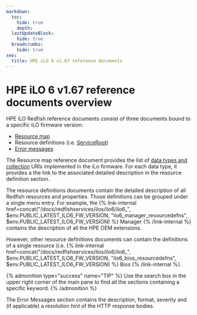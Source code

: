 ```yaml
---
markdown:
  toc:
    hide: true
    depth: 
  lastUpdateBlock:
    hide: true
  breadcrumbs:
    hide: true
seo:
  title: HPE iLO 6 v1.67 reference documents
---
```


# HPE iLO 6 v1.67 reference documents overview

HPE iLO Redfish reference documents consist of three documents bound to a specific iLO firmware version:

- [Resource map](/docs/redfishservices/ilos/ilo6/ilo6_167/ilo6_resmap167/)
- Resource definitions (i.e. [ServiceRoot](/docs/redfishservices/ilos/ilo6/ilo6_167/ilo6_serviceroot_resourcedefns167/))
- [Error messages](/docs/redfishservices/ilos/ilo6/ilo6_167/ilo6_msgregs167/)

The Resource map reference document provides the list of [data types and collection](/docs/concepts/datatypesandcollections/) URIs implemented in the iLo firmware. For each data type, it provides a the link to the associated detailed description in the resource definition section.

The resource definitions documents contain the detailed description of all Redfish resources and properties. Those definitions can be grouped under a single menu entry. For example, the
{% link-internal href=concat("/docs/redfishservices/ilos/ilo6/ilo6_", $env.PUBLIC_LATEST_ILO6_FW_VERSION, "ilo6_manager_resourcedefns", $env.PUBLIC_LATEST_ILO6_FW_VERSION) %} Manager {% /link-internal %}
contains the description of all the HPE OEM extensions.

However, other resource definitions documents can contain the definitions of a single resource (i.e.
{% link-internal href=concat("/docs/redfishservices/ilos/ilo6/ilo6_", $env.PUBLIC_LATEST_ILO6_FW_VERSION, "ilo6_bios_resourcedefns", $env.PUBLIC_LATEST_ILO6_FW_VERSION) %} Bios {% /link-internal %}.

{% admonition type="success" name="TIP" %}
Use the search box in the upper right corner of the main pane to find all the sections containing a specific keyword.
{% /admonition %}

The Error Messages section contains the description, format, severity and (if applicable) a resolution hint of the HTTP response bodies.
